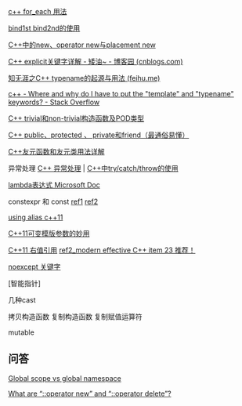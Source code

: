 [c++ for_each 用法](https://blog.csdn.net/u014613043/article/details/50619254)

[bind1st bind2nd的使用](https://blog.csdn.net/simahao/article/details/405455)

[C++中的new、operator new与placement new](https://www.cnblogs.com/luxiaoxun/archive/2012/08/10/2631812.html)

[C++ explicit关键字详解 - 矮油~ - 博客园 (cnblogs.com)](https://www.cnblogs.com/rednodel/p/9299251.html)

[知无涯之C++ typename的起源与用法 (feihu.me)](https://feihu.me/blog/2014/the-origin-and-usage-of-typename/) 

[c++ - Where and why do I have to put the "template" and "typename" keywords? - Stack Overflow](https://stackoverflow.com/questions/610245/where-and-why-do-i-have-to-put-the-template-and-typename-keywords/613132#613132)

[C++ trivial和non-trivial构造函数及POD类型](https://blog.csdn.net/a627088424/article/details/48595525)

[C++ public、protected 、 private和friend（最通俗易懂）](https://blog.csdn.net/a3192048/article/details/82191795)

[C++友元函数和友元类用法详解](https://blog.csdn.net/fanyun_01/article/details/79122916)

异常处理 [C++ 异常处理](https://www.runoob.com/cplusplus/cpp-exceptions-handling.html)         |          [C++中try/catch/throw的使用](https://blog.csdn.net/fengbingchun/article/details/65939258)

[lambda表达式  Microsoft Doc](https://docs.microsoft.com/zh-cn/cpp/cpp/lambda-expressions-in-cpp?view=msvc-160)

constexpr 和 const  [ref1](http://c.biancheng.net/view/7807.html) [ref2](https://www.zhihu.com/question/35614219)

[using alias  c++11](https://blog.csdn.net/shift_wwx/article/details/78742459)

[C++11可变模版参数的妙用](https://www.cnblogs.com/qicosmos/p/4325949.html)

[C++11 右值引用](https://liam.page/2016/12/11/rvalue-reference-in-Cpp/)   [ref2_modern effective C++ item 23 推荐！](https://blog.csdn.net/boydfd/article/details/50822092)

[noexcept 关键字](https://www.cnblogs.com/sword03/p/10020344.html)

[智能指针]

几种cast

拷贝构造函数 复制构造函数 复制赋值运算符

mutable

## 问答

[Global scope vs global namespace](https://stackoverflow.com/questions/10269012/global-scope-vs-global-namespace)

[What are “::operator new” and “::operator delete”?](https://stackoverflow.com/questions/10513425/what-are-operator-new-and-operator-delete)

